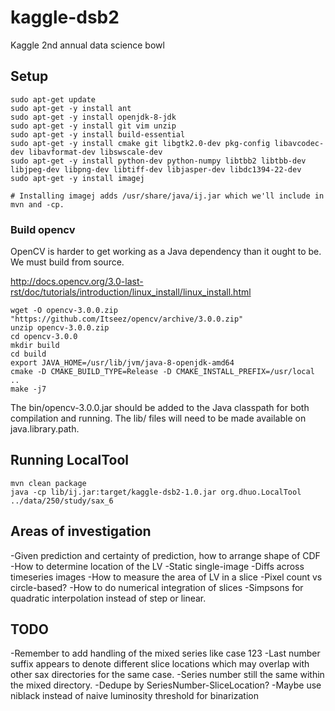 # kaggle-dsb2
Kaggle 2nd annual data science bowl

## Setup

    sudo apt-get update
    sudo apt-get -y install ant
    sudo apt-get -y install openjdk-8-jdk
    sudo apt-get -y install git vim unzip
    sudo apt-get -y install build-essential
    sudo apt-get -y install cmake git libgtk2.0-dev pkg-config libavcodec-dev libavformat-dev libswscale-dev
    sudo apt-get -y install python-dev python-numpy libtbb2 libtbb-dev libjpeg-dev libpng-dev libtiff-dev libjasper-dev libdc1394-22-dev
    sudo apt-get -y install imagej

    # Installing imagej adds /usr/share/java/ij.jar which we'll include in mvn and -cp.

### Build opencv

OpenCV is harder to get working as a Java dependency than it ought to be. We must build from source.

http://docs.opencv.org/3.0-last-rst/doc/tutorials/introduction/linux_install/linux_install.html

    wget -O opencv-3.0.0.zip "https://github.com/Itseez/opencv/archive/3.0.0.zip"
    unzip opencv-3.0.0.zip
    cd opencv-3.0.0
    mkdir build
    cd build
    export JAVA_HOME=/usr/lib/jvm/java-8-openjdk-amd64
    cmake -D CMAKE_BUILD_TYPE=Release -D CMAKE_INSTALL_PREFIX=/usr/local ..
    make -j7

The bin/opencv-3.0.0.jar should be added to the Java classpath for both compilation and running.
The lib/ files will need to be made available on java.library.path.


## Running LocalTool

    mvn clean package
    java -cp lib/ij.jar:target/kaggle-dsb2-1.0.jar org.dhuo.LocalTool ../data/250/study/sax_6

## Areas of investigation

-Given prediction and certainty of prediction, how to arrange shape of CDF
-How to determine location of the LV
  -Static single-image
  -Diffs across timeseries images
-How to measure the area of LV in a slice
  -Pixel count vs circle-based?
-How to do numerical integration of slices
  -Simpsons for quadratic interpolation instead of step or linear.


## TODO

-Remember to add handling of the mixed series like case 123
  -Last number suffix appears to denote different slice locations which may overlap with other sax directories for the same case.
  -Series number still the same within the mixed directory.
  -Dedupe by SeriesNumber-SliceLocation?
-Maybe use niblack instead of naive luminosity threshold for binarization
